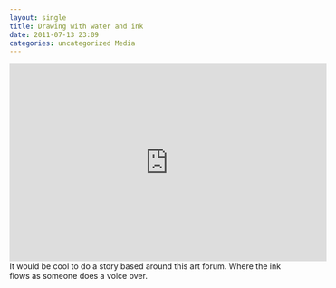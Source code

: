 ```yaml
---
layout: single
title: Drawing with water and ink 
date: 2011-07-13 23:09
categories: uncategorized Media
---
```

<iframe width="560" height="349" src="http://www.youtube.com/embed/fq9mw8wR-1Q" frameborder="0" allowfullscreen></iframe>
It would be cool to do a story based around this art forum. Where the ink flows as someone does a voice over. 
